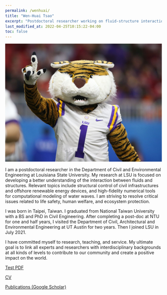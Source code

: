 ```yaml
---
permalink: /wenhuai/
title: "Wen-Huai Tsao"
excerpt: "Postdoctoral researcher working on fluid-structure interaction"
last_modified_at: 2022-04-25T10:15:22-04:00
toc: false
---
```


![image](https://github.com/cekees/cekees.github.io/blob/main/assets/images/test_wenhuai.jpg)

I am a postdoctoral researcher in the Department of Civil and Environmental Engineering at Louisiana State University. My research at LSU is focused on developing a better understanding of the interaction between fluids and structures. Relevant topics include structural control of civil infrastructures and offshore renewable energy devices, and high-fidelity numerical tools for computational modeling of water waves. I am striving to resolve critical issues related to life safety, human welfare, and ecosystem protection.

I was born in Taipei, Taiwan. I graduated from National Taiwan University with a BS and PhD in Civil Engineering. After completing a post-doc at NTU for one and half years, I visited the Department of Civil, Architectural and Environmental Engineering at UT Austin for two years. Then I joined LSU in July 2021.

I have committed myself to research, teaching, and service. My ultimate goal is to link all experts and researchers with interdisciplinary backgrounds at all kinds of levels to contribute to our community and create a positive impact on the world.

<a href="//github.com/cekees/cekees.github.io/blob/main/assets/images/CV_WenHuai.pdf">Test PDF</a>

[CV](https://github.com/cekees/cekees.github.io/blob/main/assets/images/CV_WenHuai.pdf)

[Publications (Google Scholar)](https://scholar.google.com/citations?hl=zh-TW&user=MAYvRagAAAAJ)
